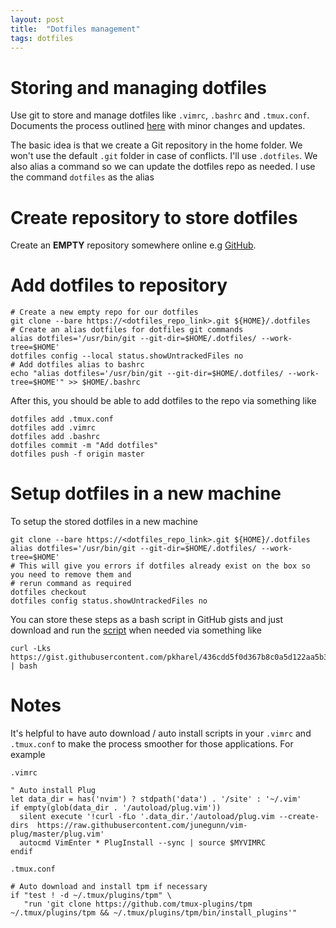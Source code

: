```yaml
---
layout: post 
title:  "Dotfiles management"
tags: dotfiles
---
```


# Storing and managing dotfiles
Use git to store and manage dotfiles like `.vimrc`, `.bashrc` and `.tmux.conf`. Documents the
process outlined [here](https://www.atlassian.com/git/tutorials/dotfiles) with minor changes and
updates.

The basic idea is that we create a Git repository in the home folder. We won't use the default
`.git` folder in case of conflicts. I'll use `.dotfiles`. We also alias a command so we can update
the dotfiles repo as needed. I use the command `dotfiles` as the alias

# Create repository to store dotfiles
Create an **EMPTY** repository somewhere online e.g [GitHub](https://github.com/pkharel/.dotfiles).

# Add dotfiles to repository
```
# Create a new empty repo for our dotfiles
git clone --bare https://<dotfiles_repo_link>.git ${HOME}/.dotfiles
# Create an alias dotfiles for dotfiles git commands
alias dotfiles='/usr/bin/git --git-dir=$HOME/.dotfiles/ --work-tree=$HOME'
dotfiles config --local status.showUntrackedFiles no
# Add dotfiles alias to bashrc
echo "alias dotfiles='/usr/bin/git --git-dir=$HOME/.dotfiles/ --work-tree=$HOME'" >> $HOME/.bashrc
```

After this, you should be able to add dotfiles to the repo via something like
```
dotfiles add .tmux.conf
dotfiles add .vimrc
dotfiles add .bashrc
dotfiles commit -m "Add dotfiles"
dotfiles push -f origin master
```

# Setup dotfiles in a new machine
To setup the stored dotfiles in a new machine 
```
git clone --bare https://<dotfiles_repo_link>.git ${HOME}/.dotfiles
alias dotfiles='/usr/bin/git --git-dir=$HOME/.dotfiles/ --work-tree=$HOME'
# This will give you errors if dotfiles already exist on the box so you need to remove them and
# rerun command as required
dotfiles checkout
dotfiles config status.showUntrackedFiles no
```

You can store these steps as a bash script in GitHub gists and just download and run the
[script](https://gist.githubusercontent.com/pkharel/436cdd5f0d367b8c0a5d122aa5b3ce07/raw) when
needed via something like
```
curl -Lks https://gist.githubusercontent.com/pkharel/436cdd5f0d367b8c0a5d122aa5b3ce07/raw | bash
```

# Notes
It's helpful to have auto download / auto install scripts in your `.vimrc` and `.tmux.conf` to make
the process smoother for those applications. For example

`.vimrc`
```
" Auto install Plug
let data_dir = has('nvim') ? stdpath('data') . '/site' : '~/.vim'
if empty(glob(data_dir . '/autoload/plug.vim'))
  silent execute '!curl -fLo '.data_dir.'/autoload/plug.vim --create-dirs  https://raw.githubusercontent.com/junegunn/vim-plug/master/plug.vim'
  autocmd VimEnter * PlugInstall --sync | source $MYVIMRC
endif
```

`.tmux.conf`
```
# Auto download and install tpm if necessary
if "test ! -d ~/.tmux/plugins/tpm" \
   "run 'git clone https://github.com/tmux-plugins/tpm ~/.tmux/plugins/tpm && ~/.tmux/plugins/tpm/bin/install_plugins'"
```

